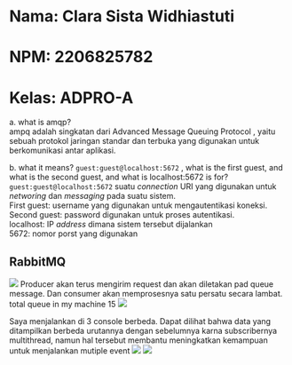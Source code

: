 # Nama: Clara Sista Widhiastuti
# NPM: 2206825782
# Kelas: ADPRO-A


a. what is amqp? </br>
ampq adalah singkatan dari  Advanced Message Queuing Protocol , yaitu sebuah protokol jaringan standar dan terbuka yang digunakan untuk berkomunikasi antar aplikasi. 

b. what it means? ```guest:guest@localhost:5672``` , what is the first guest, and what is
the second guest, and what is localhost:5672 is for? </br>
```guest:guest@localhost:5672``` suatu _connection_ URI yang digunakan untuk _networing_ dan _messaging_ pada suatu sistem. </br>
First guest: username yang digunakan untuk mengautentikasi koneksi. </br>
Second guest: password digunakan untuk proses autentikasi. </br> 
localhost: IP _address_ dimana sistem tersebut dijalankan </br>
5672: nomor porst yang digunakan

## RabbitMQ
![](https://imgur.com/a/3zEu2jr.png)
Producer akan terus mengirim request dan akan diletakan pad queue message. Dan consumer akan memprosesnya satu persatu secara lambat. total queue in my machine 15
![](https://imgur.com/Lqnv8OP)

Saya menjalankan di 3 console berbeda. Dapat dilihat bahwa data yang ditampilkan berbeda urutannya dengan sebelumnya karna subscribernya multithread, namun hal tersebut membantu meningkatkan kemampuan untuk menjalankan mutiple event
![](https://imgur.com/Tf7l0vi)
![](https://imgur.com/bupOodb)